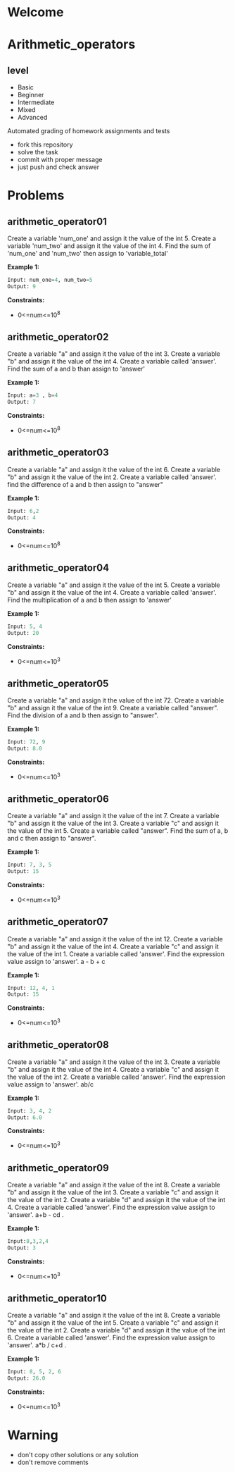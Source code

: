 # Welcome
# Arithmetic_operators

## level
- Basic
- Beginner
- Intermediate
- Mixed
- Advanced


Automated grading of homework assignments and tests
- fork this repository
- solve the task 
- commit with proper message
- just push and check answer
# Problems
## arithmetic_operator01

Create a variable 'num_one'  and assign it the value of the int 5.
Create a variable 'num_two'   and assign it the value of the int 4.
Find the sum of  'num_one' and 'num_two' then assign to 'variable_total'

**Example 1:**

```Python
Input: num_one=4, num_two=5
Output: 9

```

**Constraints:**
- 0<=num<=10<sup>8</sup>

## arithmetic_operator02

  Create a variable "a"  and assign it the value of the int 3.
Create a variable "b"  and assign it the value of the int 4.
Create a variable called 'answer'.
Find the sum of a and b than assign to 'answer'

**Example 1:**

```Python
Input: a=3 , b=4
Output: 7

```

**Constraints:**
- 0<=num<=10<sup>8</sup>

## arithmetic_operator03

  Create a variable "a"  and assign it the value of the int 6.
Create a variable "b"  and assign it the value of the int 2.
Create a variable called 'answer'.
find the difference of a and b then assign to "answer"

**Example 1:**

```Python
Input: 6,2
Output: 4

```

**Constraints:**
- 0<=num<=10<sup>8</sup>

## arithmetic_operator04

  Create a variable "a"  and assign it the value of the int 5.
Create a variable "b"  and assign it the value of the int 4.
Create a variable called 'answer'.
Find the multiplication of a and b then assign to 'answer'

**Example 1:**

```Python
Input: 5, 4
Output: 20

```

**Constraints:**
- 0<=num<=10<sup>3</sup>

## arithmetic_operator05

  Create a variable "a"  and assign it the value of the int 72.
Create a variable "b"  and assign it the value of the int 9.
Create a variable called "answer".
Find the division of a and b then assign to "answer".

**Example 1:**

```Python
Input: 72, 9
Output: 8.0

```

**Constraints:**
- 0<=num<=10<sup>3</sup>

## arithmetic_operator06

  Create a variable "a"  and assign it the value of the int 7.
Create a variable "b"  and assign it the value of the int 3.
Create a variable "c"  and assign it the value of the int 5.
Create a variable called "answer".
Find the sum of a, b and c then assign to "answer".

**Example 1:**

```Python
Input: 7, 3, 5
Output: 15

```

**Constraints:**
- 0<=num<=10<sup>3</sup>

## arithmetic_operator07

Create a variable "a"  and assign it the value of the int 12.
Create a variable "b"  and assign it the value of the int 4.
Create a variable "c"  and assign it the value of the int 1.
Create a variable called 'answer'.
Find the expression value assign to 'answer'.  a - b + c

**Example 1:**

```Python
Input: 12, 4, 1
Output: 15

```

**Constraints:**
- 0<=num<=10<sup>3</sup>

## arithmetic_operator08

Create a variable "a"  and assign it the value of the int 3.
Create a variable "b"  and assign it the value of the int 4.
Create a variable "c"  and assign it the value of the int 2.
Create a variable called 'answer'.
Find the expression value assign to 'answer'. ab/c

**Example 1:**

```Python
Input: 3, 4, 2 
Output: 6.0

```

**Constraints:**
- 0<=num<=10<sup>3</sup>

## arithmetic_operator09

Create a variable "a"  and assign it the value of the int 8.
Create a variable "b"  and assign it the value of the int 3.
Create a variable "c"  and assign it the value of the int 2.
Create a variable "d"  and assign it the value of the int 4.
Create a variable called 'answer'.
Find the expression value assign to 'answer'. a+b - cd .

**Example 1:**

```Python
Input:8,3,2,4
Output: 3

```

**Constraints:**
- 0<=num<=10<sup>3</sup>

## arithmetic_operator10

Create a variable "a"  and assign it the value of the int 8.
Create a variable "b"  and assign it the value of the int 5.
Create a variable "c"  and assign it the value of the int 2.
Create a variable "d"  and assign it the value of the int 6.
Create a variable called 'answer'.
Find the expression value assign to 'answer'.  a*b / c+d .

**Example 1:**

```Python
Input: 8, 5, 2, 6
Output: 26.0

```

**Constraints:**
- 0<=num<=10<sup>3</sup>

# Warning
- don't copy other solutions or any solution
- don't remove comments